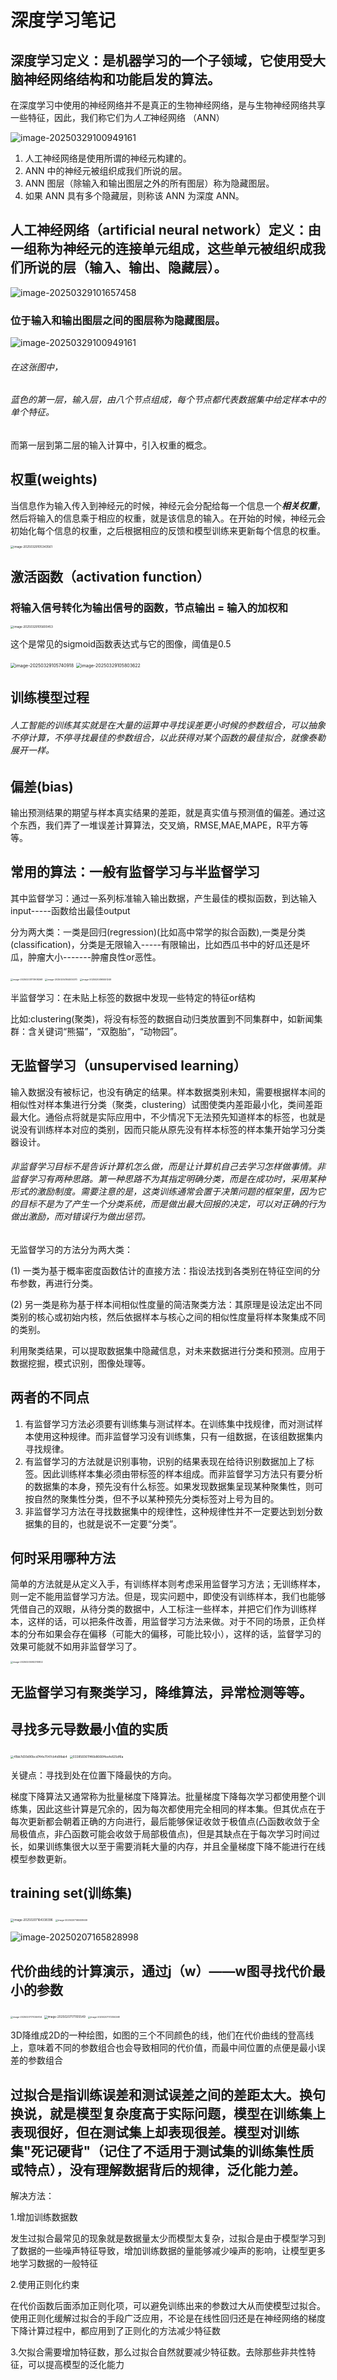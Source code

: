 # 深度学习笔记

## 深度学习定义：是机器学习的一个子领域，它使用受大脑神经网络结构和功能启发的算法。

在深度学习中使用的神经网络并不是真正的生物神经网络，是与生物神经网络共享一些特征，因此，我们称它们为*人工*神经网络 （ANN）

![image-20250329100949161](https://radiantheart.oss-cn-guangzhou.aliyuncs.com/myimage/20250329100949322.png)

1. 人工神经网络是使用所谓的神经元构建的。
2. ANN 中的神经元被组织成我们所说的层。
3. ANN 图层（除输入和输出图层之外的所有图层）称为隐藏图层。
4. 如果 ANN 具有多个隐藏层，则称该 ANN 为深度 ANN。

## 人工神经网络（artificial neural network）定义：由一组称为神经元的连接单元组成，这些单元被组织成我们所说的层（输入、输出、隐藏层）。

![image-20250329101657458](https://radiantheart.oss-cn-guangzhou.aliyuncs.com/myimage/20250329101657588.png)

### 位于输入和输出图层之间的图层称为隐藏图层。

![image-20250329100949161](https://radiantheart.oss-cn-guangzhou.aliyuncs.com/myimage/20250329100949322.png)

###### 在这张图中，

###### 蓝色的第一层，输入层，由八个节点组成，每个节点都代表数据集中给定样本中的单个特征。

而第一层到第二层的输入计算中，引入权重的概念。

## 权重(weights)

当信息作为输入传入到神经元的时候，神经元会分配给每一个信息一个***相关权重***，然后将输入的信息乘于相应的权重，就是该信息的输入。在开始的时候，神经元会初始化每个信息的权重，之后根据相应的反馈和模型训练来更新每个信息的权重。

<img src="https://radiantheart.oss-cn-guangzhou.aliyuncs.com/myimage/20250329105343627.png" alt="image-20250329105343561" style="zoom:33%;" />

## 激活函数（activation function）

### 将输入信号转化为输出信号的函数，节点输出 = 输入的加权和

<img src="https://radiantheart.oss-cn-guangzhou.aliyuncs.com/myimage/20250329105600519.png" alt="image-20250329105600453" style="zoom:33%;" />

这个是常见的sigmoid函数表达式与它的图像，阈值是0.5

<img src="https://radiantheart.oss-cn-guangzhou.aliyuncs.com/myimage/20250329105740956.png" alt="image-20250329105740918" style="zoom:50%;" />

<img src="https://radiantheart.oss-cn-guangzhou.aliyuncs.com/myimage/20250329105803764.png" alt="image-20250329105803622" style="zoom:50%;" />

## 训练模型过程

###### 人工智能的训练其实就是在大量的运算中寻找误差更小时候的参数组合，可以抽象不停计算，不停寻找最佳的参数组合，以此获得对某个函数的最佳拟合，就像泰勒展开一样。

## 偏差(bias)

输出预测结果的期望与样本真实结果的差距，就是真实值与预测值的偏差。通过这个东西，我们弄了一堆误差计算算法，交叉熵，RMSE,MAE,MAPE，R平方等等。

## 常用的算法：一般有监督学习与半监督学习

其中监督学习：通过一系列标准输入输出数据，产生最佳的模拟函数，到达输入input-----函数给出最佳output

分为两大类：一类是回归(regression)(比如高中常学的拟合函数),一类是分类(classification)，分类是无限输入-----有限输出，比如西瓜书中的好瓜还是坏瓜，肿瘤大小-------肿瘤良性or恶性。



<img src="https://radiantheart.oss-cn-guangzhou.aliyuncs.com/myimage/20250203173908444.png" alt="image-20250203173908268" style="zoom: 25%;" />



<img src="https://radiantheart.oss-cn-guangzhou.aliyuncs.com/myimage/20250204164005523.png" alt="image-20250204164005370" style="zoom:25%;" />

<img src="https://radiantheart.oss-cn-guangzhou.aliyuncs.com/myimage/20250204165551413.png" alt="image-20250204165551249" style="zoom:25%;" />

半监督学习：在未贴上标签的数据中发现一些特定的特征or结构

比如:clustering(聚类)，将没有标签的数据自动归类放置到不同集群中，如新闻集群：含关键词“熊猫”，“双胞胎”，“动物园”。



## 无监督学习（unsupervised learning）

输入数据没有被标记，也没有确定的结果。样本数据类别未知，需要根据样本间的相似性对样本集进行分类（聚类，clustering）试图使类内差距最小化，类间差距最大化。通俗点将就是实际应用中，不少情况下无法预先知道样本的标签，也就是说没有训练样本对应的类别，因而只能从原先没有样本标签的样本集开始学习分类器设计。

###### 非监督学习目标不是告诉计算机怎么做，而是让计算机自己去学习怎样做事情。非监督学习有两种思路。第一种思路不为其指定明确分类，而是在成功时，采用某种形式的激励制度。需要注意的是，这类训练通常会置于决策问题的框架里，因为它的目标不是为了产生一个分类系统，而是做出最大回报的决定，可以对正确的行为做出激励，而对错误行为做出惩罚。

无监督学习的方法分为两大类：

(1)  一类为基于概率密度函数估计的直接方法：指设法找到各类别在特征空间的分布参数，再进行分类。

(2)  另一类是称为基于样本间相似性度量的简洁聚类方法：其原理是设法定出不同类别的核心或初始内核，然后依据样本与核心之间的相似性度量将样本聚集成不同的类别。

利用聚类结果，可以提取数据集中隐藏信息，对未来数据进行分类和预测。应用于数据挖掘，模式识别，图像处理等。

## 两者的不同点

1. 有监督学习方法必须要有训练集与测试样本。在训练集中找规律，而对测试样本使用这种规律。而非监督学习没有训练集，只有一组数据，在该组数据集内寻找规律。
2. 有监督学习的方法就是识别事物，识别的结果表现在给待识别数据加上了标签。因此训练样本集必须由带标签的样本组成。而非监督学习方法只有要分析的数据集的本身，预先没有什么标签。如果发现数据集呈现某种聚集性，则可按自然的聚集性分类，但不予以某种预先分类标签对上号为目的。
3. 非监督学习方法在寻找数据集中的规律性，这种规律性并不一定要达到划分数据集的目的，也就是说不一定要“分类”。

## 何时采用哪种方法

 简单的方法就是从定义入手，有训练样本则考虑采用监督学习方法；无训练样本，则一定不能用监督学习方法。但是，现实问题中，即使没有训练样本，我们也能够凭借自己的双眼，从待分类的数据中，人工标注一些样本，并把它们作为训练样本，这样的话，可以把条件改善，用监督学习方法来做。对于不同的场景，正负样本的分布如果会存在偏移（可能大的偏移，可能比较小），这样的话，监督学习的效果可能就不如用非监督学习了。

<img src="https://radiantheart.oss-cn-guangzhou.aliyuncs.com/myimage/20250205092311010.png" alt="image-20250205092310802" style="zoom: 25%;" />

## 无监督学习有聚类学习，降维算法，异常检测等等。



## 寻找多元导数最小值的实质

<img src="https://radiantheart.oss-cn-guangzhou.aliyuncs.com/myimage/20250206200451998.png" alt="41bb7d30d90bcd744e7047cb4d98ab4" style="zoom:33%;" />

<img src="https://radiantheart.oss-cn-guangzhou.aliyuncs.com/myimage/20250206200508200.png" alt="0338560611f46b8666f4eefe825df6a" style="zoom:33%;" />

关键点：寻找到处在位置下降最快的方向。

梯度下降算法又通常称为批量梯度下降算法。批量梯度下降每次学习都使用整个训练集，因此这些计算是冗余的，因为每次都使用完全相同的样本集。但其优点在于每次更新都会朝着正确的方向进行，最后能够保证收敛于极值点(凸函数收敛于全局极值点，非凸函数可能会收敛于局部极值点)，但是其缺点在于每次学习时间过长，如果训练集很大以至于需要消耗大量的内存，并且全量梯度下降不能进行在线模型参数更新。

## training set(训练集)

<img src="https://radiantheart.oss-cn-guangzhou.aliyuncs.com/myimage/20250207164338566.png" alt="image-20250207164338396" style="zoom:33%;" />

<img src="https://radiantheart.oss-cn-guangzhou.aliyuncs.com/myimage/20250207165008989.png" alt="image-20250207165008609" style="zoom:25%;" />

![image-20250207165828998](https://radiantheart.oss-cn-guangzhou.aliyuncs.com/myimage/20250207165829177.png)

## 代价曲线的计算演示，通过j（w）——w图寻找代价最小的参数

<img src="https://radiantheart.oss-cn-guangzhou.aliyuncs.com/myimage/20250207170346454.png" alt="image-20250207170346124" style="zoom: 25%;" />



<img src="https://radiantheart.oss-cn-guangzhou.aliyuncs.com/myimage/20250207171105730.png" alt="image-20250207171105549" style="zoom: 33%;" />

<img src="https://radiantheart.oss-cn-guangzhou.aliyuncs.com/myimage/20250207172350705.png" alt="image-20250207172350268" style="zoom: 25%;" />

3D降维成2D的一种绘图，如图的三个不同颜色的线，他们在代价曲线的登高线上，意味着不同的参数组合也会导致相同的代价值，而最中间位置的点便是最小误差的参数组合

## 过拟合是指训练误差和测试误差之间的差距太大。换句换说，就是模型复杂度高于实际问题，模型在训练集上表现很好，但在测试集上却表现很差。模型对训练集"死记硬背"（记住了不适用于测试集的训练集性质或特点），没有理解数据背后的规律，泛化能力差。

解决方法：

1.增加训练数据数

 发生过拟合最常见的现象就是数据量太少而模型太复杂，过拟合是由于模型学习到了数据的一些噪声特征导致，增加训练数据的量能够减少噪声的影响，让模型更多地学习数据的一般特征

2.使用正则化约束 

在代价函数后面添加正则化项，可以避免训练出来的参数过大从而使模型过拟合。使用正则化缓解过拟合的手段广泛应用，不论是在线性回归还是在神经网络的梯度下降计算过程中，都应用到了正则化的方法减少特征数

3.欠拟合需要增加特征数，那么过拟合自然就要减少特征数。去除那些非共性特征，可以提高模型的泛化能力